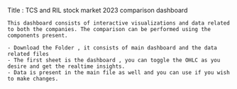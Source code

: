
Title : TCS and RIL stock market 2023 comparison dashboard

    This dashboard consists of interactive visualizations and data related to both the companies. The comparison can be performed using the components present.

    - Download the Folder , it consists of main dashboard and the data related files
    - The first sheet is the dashboard , you can toggle the OHLC as you desire and get the realtime insights.
    - Data is present in the main file as well and you can use if you wish to make changes.
